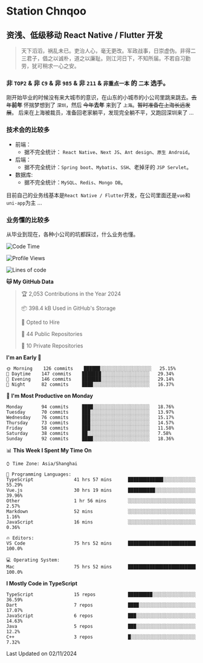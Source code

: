 # Station Chnqoo

## 资浅、低级移动 React Native / Flutter 开发

> 天下滔滔，祸乱未已。吏治人心，毫无更改。军政战事，日崇虚伪。非得二三君子，倡之以诚朴，道之以廉耻。则江河日下，不知所届。不若自习勤劳，犹可稍求一心之安。

### 非 `TOP2` & 非 `C9` & 非 `985` & 非 `211` & `非重点一本` 的 `二本` 选手。

刚开始毕业的时候没有来大城市的意识，在山东的小城市的小公司里跳来跳去。~~去年~~**前年** 怀揣梦想到了 `深圳`，然后 ~~今年~~**去年** 来到了 `上海`。~~暂时准备在上海长远发展~~。
后来在上海被裁员，准备回老家躺平，发现完全躺不平，又跑回深圳来了 ...

### 技术会的比较多

- 前端：
  - 据不完全统计： `React Native`、`Next JS`、`Ant design`、`原生 Android`。
- 后端：
  - 据不完全统计：`Spring boot`、`Mybatis`、`SSH`、老掉牙的 `JSP Servlet`。
- 数据库:
  - 据不完全统计：`MySQL`、`Redis`、`Mongo DB`。

目前自己的业务线基本是`React Native / Flutter`开发，在公司里面还是`vue`和`uni-app`为主 ...

### 业务懂的比较多

从毕业到现在，各种小公司的坑都踩过，什么业务也懂。

<!--START_SECTION:waka-->
![Code Time](http://img.shields.io/badge/Code%20Time-6%2C408%20hrs%205%20mins-blue)

![Profile Views](http://img.shields.io/badge/Profile%20Views-0-blue)

![Lines of code](https://img.shields.io/badge/From%20Hello%20World%20I%27ve%20Written-460%20Thousand%20lines%20of%20code-blue)

**🐱 My GitHub Data** 

> 🏆 2,053 Contributions in the Year 2024
 > 
> 📦 398.4 kB Used in GitHub's Storage 
 > 
> 💼 Opted to Hire
 > 
> 📜 44 Public Repositories 
 > 
> 🔑 10 Private Repositories  
 > 
**I'm an Early 🐤** 

```text
🌞 Morning    126 commits    ██████░░░░░░░░░░░░░░░░░░░   25.15% 
🌆 Daytime    147 commits    ███████░░░░░░░░░░░░░░░░░░   29.34% 
🌃 Evening    146 commits    ███████░░░░░░░░░░░░░░░░░░   29.14% 
🌙 Night      82 commits     ████░░░░░░░░░░░░░░░░░░░░░   16.37%

```
📅 **I'm Most Productive on Monday** 

```text
Monday       94 commits     ████░░░░░░░░░░░░░░░░░░░░░   18.76% 
Tuesday      70 commits     ███░░░░░░░░░░░░░░░░░░░░░░   13.97% 
Wednesday    76 commits     ███░░░░░░░░░░░░░░░░░░░░░░   15.17% 
Thursday     73 commits     ███░░░░░░░░░░░░░░░░░░░░░░   14.57% 
Friday       58 commits     ███░░░░░░░░░░░░░░░░░░░░░░   11.58% 
Saturday     38 commits     ██░░░░░░░░░░░░░░░░░░░░░░░   7.58% 
Sunday       92 commits     ████░░░░░░░░░░░░░░░░░░░░░   18.36%

```


📊 **This Week I Spent My Time On** 

```text
⌚︎ Time Zone: Asia/Shanghai

💬 Programming Languages: 
TypeScript               41 hrs 57 mins      █████████████░░░░░░░░░░░░   55.29% 
Vue.js                   30 hrs 19 mins      ██████████░░░░░░░░░░░░░░░   39.96% 
Other                    1 hr 56 mins        ░░░░░░░░░░░░░░░░░░░░░░░░░   2.57% 
Markdown                 52 mins             ░░░░░░░░░░░░░░░░░░░░░░░░░   1.16% 
JavaScript               16 mins             ░░░░░░░░░░░░░░░░░░░░░░░░░   0.36%

🔥 Editors: 
VS Code                  75 hrs 52 mins      █████████████████████████   100.0%

💻 Operating System: 
Mac                      75 hrs 52 mins      █████████████████████████   100.0%

```

**I Mostly Code in TypeScript** 

```text
TypeScript               15 repos            █████████░░░░░░░░░░░░░░░░   36.59% 
Dart                     7 repos             ████░░░░░░░░░░░░░░░░░░░░░   17.07% 
JavaScript               6 repos             ███░░░░░░░░░░░░░░░░░░░░░░   14.63% 
Java                     5 repos             ███░░░░░░░░░░░░░░░░░░░░░░   12.2% 
C++                      3 repos             █░░░░░░░░░░░░░░░░░░░░░░░░   7.32%

```



 Last Updated on 02/11/2024
<!--END_SECTION:waka-->

<!---
ChenqiaoStation/ChenqiaoStation is a ✨ special ✨ repository because its `README.md` (this file) appears on your GitHub profile.
You can click the Preview link to take a look at your changes.
--->
